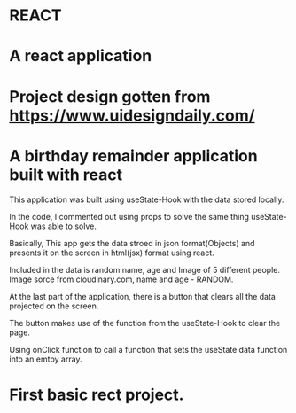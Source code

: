 # REACT
# A react application

# Project design gotten from https://www.uidesigndaily.com/ 

# A birthday remainder application built with react

This application was built using useState-Hook with the data stored locally.

In the code, I commented out using props to solve the same thing useState-Hook was able to solve.


Basically, This app gets the data stroed in json format(Objects) and presents it on the screen in html(jsx) format using react.

Included in the data is random name, age and Image of 5 different people. Image sorce from cloudinary.com, name and age - RANDOM.

At the last part of the application, there is a button that clears all the data projected on the screen. 

The button makes use of the function from the useState-Hook to clear the page.

Using onClick function to call a function that sets the useState data function into an emtpy array.









# First basic rect project. 
